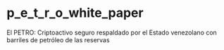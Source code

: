 # p_e_t_r_o_white_paper
El  PETRO: Criptoactivo seguro respaldado por el Estado venezolano con barriles de petróleo de las reservas
